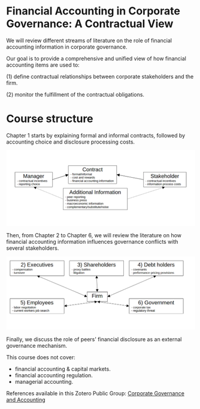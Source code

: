 # Financial Accounting in Corporate Governance: A Contractual View

We will review different streams of literature on the role of financial accounting information in corporate governance.

Our goal is to provide a comprehensive and unified view of how financial accounting items are used to:

(1) define contractual relationships between corporate stakeholders and the firm. 

(2) monitor the fulfillment of the contractual obligations.


# Course structure

Chapter 1 starts by explaining formal and informal contracts, followed by accounting choice and disclosure processing costs.

![alt text](img/diag_0.png) 

Then, from Chapter 2 to Chapter 6, we will review the literature on how financial accounting information influences governance conflicts with several stakeholders.

![alt text](img/diag_1.png)


Finally, we discuss the role of peers' financial disclosure as an external governance mechanism.

This course does not cover:
- financial accounting & capital markets.
- financial accounting regulation.
- managerial accounting. 
  
References available in this Zotero Public Group: [Corporate Governance and Accounting](https://www.zotero.org/groups/5367141/accounting_governance)

